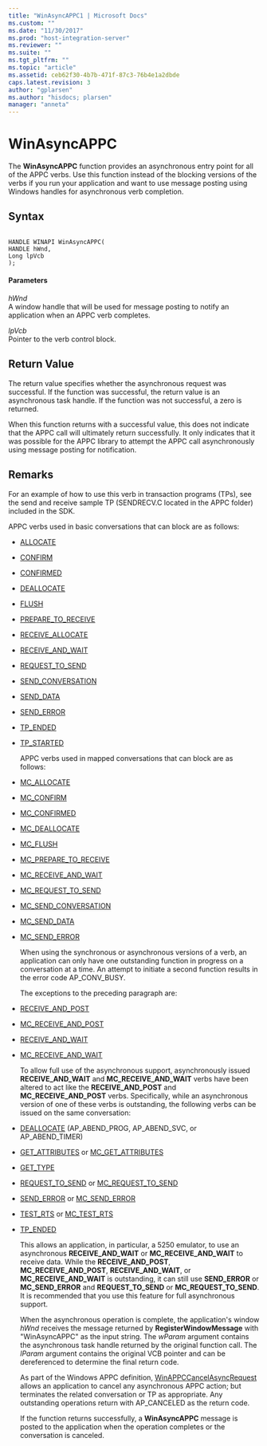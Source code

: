 ```yaml
---
title: "WinAsyncAPPC1 | Microsoft Docs"
ms.custom: ""
ms.date: "11/30/2017"
ms.prod: "host-integration-server"
ms.reviewer: ""
ms.suite: ""
ms.tgt_pltfrm: ""
ms.topic: "article"
ms.assetid: ceb62f30-4b7b-471f-87c3-76b4e1a2dbde
caps.latest.revision: 3
author: "gplarsen"
ms.author: "hisdocs; plarsen"
manager: "anneta"
---
```

# WinAsyncAPPC
The **WinAsyncAPPC** function provides an asynchronous entry point for all of the APPC verbs. Use this function instead of the blocking versions of the verbs if you run your application and want to use message posting using Windows handles for asynchronous verb completion.  
  
## Syntax  
  
```  
  
HANDLE WINAPI WinAsyncAPPC(   
HANDLE hWnd,  
Long lpVcb  
);  
```  
  
#### Parameters  
 *hWnd*  
 A window handle that will be used for message posting to notify an application when an APPC verb completes.  
  
 *lpVcb*  
 Pointer to the verb control block.  
  
## Return Value  
 The return value specifies whether the asynchronous request was successful. If the function was successful, the return value is an asynchronous task handle. If the function was not successful, a zero is returned.  
  
 When this function returns with a successful value, this does not indicate that the APPC call will ultimately return successfully. It only indicates that it was possible for the APPC library to attempt the APPC call asynchronously using message posting for notification.  
  
## Remarks  
 For an example of how to use this verb in transaction programs (TPs), see the send and receive sample TP (SENDRECV.C located in the APPC folder) included in the SDK.  
  
 APPC verbs used in basic conversations that can block are as follows:  
  
- [ALLOCATE](../core/allocate2.md)  
  
- [CONFIRM](../core/confirm2.md)  
  
- [CONFIRMED](../core/confirmed1.md)  
  
- [DEALLOCATE](../core/deallocate2.md)  
  
- [FLUSH](../core/flush2.md)  
  
- [PREPARE_TO_RECEIVE](../core/prepare-to-receive2.md)  
  
- [RECEIVE_ALLOCATE](../core/receive-allocate1.md)  
  
- [RECEIVE_AND_WAIT](../core/receive-and-wait2.md)  
  
- [REQUEST_TO_SEND](../core/request-to-send1.md)  
  
- [SEND_CONVERSATION](../core/send-conversation2.md)  
  
- [SEND_DATA](../core/send-data1.md)  
  
- [SEND_ERROR](../core/send-error2.md)  
  
- [TP_ENDED](../core/tp-ended1.md)  
  
- [TP_STARTED](../core/tp-started2.md)  
  
  APPC verbs used in mapped conversations that can block are as follows:  
  
- [MC_ALLOCATE](../core/mc-allocate2.md)  
  
- [MC_CONFIRM](../core/mc-confirm2.md)  
  
- [MC_CONFIRMED](../core/mc-confirmed1.md)  
  
- [MC_DEALLOCATE](../core/mc-deallocate2.md)  
  
- [MC_FLUSH](../core/mc-flush1.md)  
  
- [MC_PREPARE_TO_RECEIVE](../core/mc-prepare-to-receive1.md)  
  
- [MC_RECEIVE_AND_WAIT](../core/mc-receive-and-wait2.md)  
  
- [MC_REQUEST_TO_SEND](../core/mc-request-to-send1.md)  
  
- [MC_SEND_CONVERSATION](../core/mc-send-conversation1.md)  
  
- [MC_SEND_DATA](../core/mc-send-data1.md)  
  
- [MC_SEND_ERROR](../core/mc-send-error2.md)  
  
  When using the synchronous or asynchronous versions of a verb, an application can only have one outstanding function in progress on a conversation at a time. An attempt to initiate a second function results in the error code AP_CONV_BUSY.  
  
  The exceptions to the preceding paragraph are:  
  
- [RECEIVE_AND_POST](../core/receive-and-post1.md)  
  
- [MC_RECEIVE_AND_POST](../core/mc-receive-and-post2.md)  
  
- [RECEIVE_AND_WAIT](../core/receive-and-wait2.md)  
  
- [MC_RECEIVE_AND_WAIT](../core/mc-receive-and-wait2.md)  
  
  To allow full use of the asynchronous support, asynchronously issued **RECEIVE_AND_WAIT** and **MC_RECEIVE_AND_WAIT** verbs have been altered to act like the **RECEIVE_AND_POST** and **MC_RECEIVE_AND_POST** verbs. Specifically, while an asynchronous version of one of these verbs is outstanding, the following verbs can be issued on the same conversation:  
  
- [DEALLOCATE](../core/deallocate2.md) (AP_ABEND_PROG, AP_ABEND_SVC, or AP_ABEND_TIMER)  
  
- [GET_ATTRIBUTES](../core/get-attributes2.md) or [MC_GET_ATTRIBUTES](../core/mc-get-attributes2.md)  
  
- [GET_TYPE](../core/get-type2.md)  
  
- [REQUEST_TO_SEND](../core/request-to-send1.md) or [MC_REQUEST_TO_SEND](../core/mc-request-to-send1.md)  
  
- [SEND_ERROR](../core/send-error2.md) or [MC_SEND_ERROR](../core/mc-send-error2.md)  
  
- [TEST_RTS](../core/test-rts2.md) or [MC_TEST_RTS](../core/mc-test-rts2.md)  
  
- [TP_ENDED](../core/tp-ended1.md)  
  
  This allows an application, in particular, a 5250 emulator, to use an asynchronous **RECEIVE_AND_WAIT** or **MC_RECEIVE_AND_WAIT** to receive data. While the **RECEIVE_AND_POST**, **MC_RECEIVE_AND_POST**, **RECEIVE_AND_WAIT**, or **MC_RECEIVE_AND_WAIT** is outstanding, it can still use **SEND_ERROR** or **MC_SEND_ERROR** and **REQUEST_TO_SEND** or **MC_REQUEST_TO_SEND**. It is recommended that you use this feature for full asynchronous support.  
  
  When the asynchronous operation is complete, the application's window *hWnd* receives the message returned by **RegisterWindowMessage** with "WinAsyncAPPC" as the input string. The *wParam* argument contains the asynchronous task handle returned by the original function call. The *lParam* argument contains the original VCB pointer and can be dereferenced to determine the final return code.  
  
  As part of the Windows APPC definition, [WinAPPCCancelAsyncRequest](../core/winappccancelasyncrequest2.md) allows an application to cancel any asynchronous APPC action; but terminates the related conversation or TP as appropriate. Any outstanding operations return with AP_CANCELED as the return code.  
  
  If the function returns successfully, a **WinAsyncAPPC** message is posted to the application when the operation completes or the conversation is canceled.